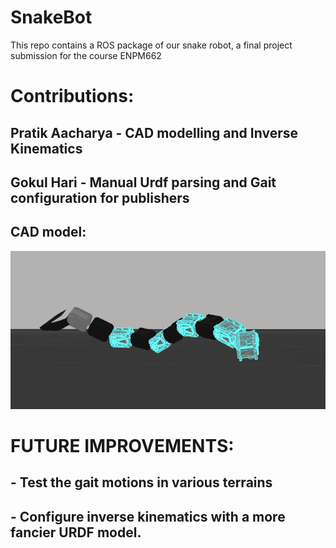 # SnakeBot

This repo contains a ROS package of our snake robot, a final project submission for the course ENPM662

# Contributions:
## Pratik Aacharya - CAD modelling and Inverse Kinematics  
## Gokul Hari - Manual Urdf parsing and Gait configuration for publishers


## CAD model:
![## New CAD model:](./addons/newcad.png)


# FUTURE IMPROVEMENTS:

## - Test the gait motions in various terrains 
## - Configure inverse kinematics with a more fancier URDF model.
